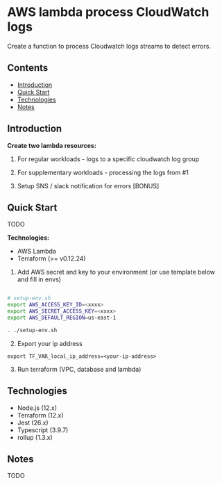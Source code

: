 # AWS lambda process CloudWatch logs 

Create a function to process Cloudwatch logs streams to detect errors.

## Contents 

- [Introduction](#introduction)
- [Quick Start](#quick-start)
- [Technologies](#technologies)
- [Notes](#notes)

## Introduction

**Create two lambda resources:**

1. For regular workloads - logs to a specific cloudwatch log group
2. For supplementary workloads - processing the logs from #1

3. Setup SNS / slack notification for errors [BONUS]

## Quick Start

TODO

**Technologies:**


- AWS Lambda
- Terraform (>= v0.12.24)

1. Add AWS secret and key to your environment (or use template below and fill in envs)

```sh

# setup-env.sh
export AWS_ACCESS_KEY_ID=<xxxx>
export AWS_SECRET_ACCESS_KEY=<xxxx>
export AWS_DEFAULT_REGION=us-east-1

. ./setup-env.sh

```

2. Export your ip address

```
export TF_VAR_local_ip_address=<your-ip-address>
```

3. Run terraform (VPC, database and lambda)

## Technologies


- Node.js (12.x)
- Terraform (12.x)
- Jest (26.x)
- Typescript (3.9.7)
- rollup (1.3.x)

## Notes


TODO


